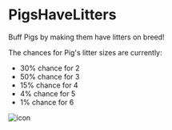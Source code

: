 # PigsHaveLitters
Buff Pigs by making them have litters on breed!

The chances for Pig's litter sizes are currently:
- 30% chance for 2
- 50% chance for 3
- 15% chance for 4
- 4% chance for 5
- 1% chance for 6

![icon](https://user-images.githubusercontent.com/17690401/203867691-edc38131-8591-4d5c-bbc3-6a66928f83d9.png)
